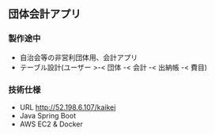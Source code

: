 ## 団体会計アプリ

### 製作途中

- 自治会等の非営利団体用、会計アプリ
- テーブル設計(ユーザー >-< 団体 -< 会計 -< 出納帳 -< 費目)

### 技術仕様
- URL <http://52.198.6.107/kaikei>
- Java Spring Boot
- AWS EC2 & Docker
